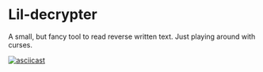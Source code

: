 # Lil-decrypter
A small, but fancy tool to read reverse written text. Just playing around with curses.

[![asciicast](https://asciinema.org/a/160213.png)](https://asciinema.org/a/160213)
